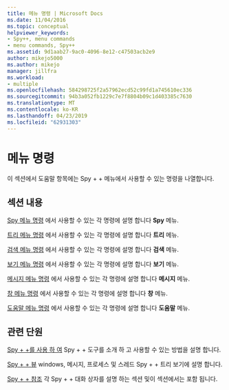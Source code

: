 ```yaml
---
title: 메뉴 명령 | Microsoft Docs
ms.date: 11/04/2016
ms.topic: conceptual
helpviewer_keywords:
- Spy++, menu commands
- menu commands, Spy++
ms.assetid: 9d1aab27-9ac0-4096-8e12-c47503acb2e9
author: mikejo5000
ms.author: mikejo
manager: jillfra
ms.workload:
- multiple
ms.openlocfilehash: 584298725f2a57962ecd52c99fd1a745610ec336
ms.sourcegitcommit: 94b3a052fb1229c7e7f8804b09c1d403385c7630
ms.translationtype: MT
ms.contentlocale: ko-KR
ms.lasthandoff: 04/23/2019
ms.locfileid: "62931303"
---
```

# <a name="menu-commands"></a>메뉴 명령
이 섹션에서 도움말 항목에는 Spy + + 메뉴에서 사용할 수 있는 명령을 나열합니다.

## <a name="in-this-section"></a>섹션 내용
 [Spy 메뉴 명령](../debugger/spy-menu-commands.md) 에서 사용할 수 있는 각 명령에 설명 합니다 **Spy** 메뉴.

 [트리 메뉴 명령](../debugger/tree-menu-commands.md) 에서 사용할 수 있는 각 명령에 설명 합니다 **트리** 메뉴.

 [검색 메뉴 명령](../debugger/search-menu-commands.md) 에서 사용할 수 있는 각 명령에 설명 합니다 **검색** 메뉴.

 [보기 메뉴 명령](../debugger/view-menu-commands.md) 에서 사용할 수 있는 각 명령에 설명 합니다 **보기** 메뉴.

 [메시지 메뉴 명령](../debugger/messages-menu-commands.md) 에서 사용할 수 있는 각 명령에 설명 합니다 **메시지** 메뉴.

 [창 메뉴 명령](../debugger/window-menu-commands.md) 에서 사용할 수 있는 각 명령에 설명 합니다 **창** 메뉴.

 [도움말 메뉴 명령](../debugger/help-menu-commands.md) 에서 사용할 수 있는 각 명령에 설명 합니다 **도움말** 메뉴.

## <a name="related-sections"></a>관련 단원
 [Spy + +를 사용 하 여](../debugger/using-spy-increment.md) Spy + + 도구를 소개 하 고 사용할 수 있는 방법을 설명 합니다.

 [Spy + + 뷰](../debugger/spy-increment-views.md) windows, 메시지, 프로세스 및 스레드 Spy + + 트리 보기에 설명 합니다.

 [Spy + + 참조](../debugger/spy-increment-reference.md) 각 Spy + + 대화 상자를 설명 하는 섹션 및이 섹션에서는 포함 됩니다.